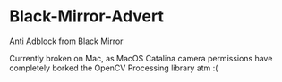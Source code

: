 # Black-Mirror-Advert
Anti Adblock from Black Mirror


Currently broken on Mac, as MacOS Catalina camera permissions have completely borked the OpenCV Processing library atm :(
